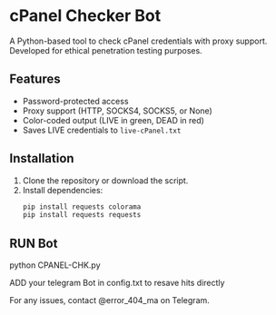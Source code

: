 # cPanel Checker Bot

A Python-based tool to check cPanel credentials with proxy support. Developed for ethical penetration testing purposes.

## Features
- Password-protected access
- Proxy support (HTTP, SOCKS4, SOCKS5, or None)
- Color-coded output (LIVE in green, DEAD in red)
- Saves LIVE credentials to `live-cPanel.txt`

## Installation
1. Clone the repository or download the script.
2. Install dependencies:
   ```bash
   pip install requests colorama
   pip install requests requests

## RUN Bot
   python CPANEL-CHK.py

   
   ADD your telegram Bot in config.txt to resave hits directly
   
   For any issues, contact @error_404_ma on Telegram.
